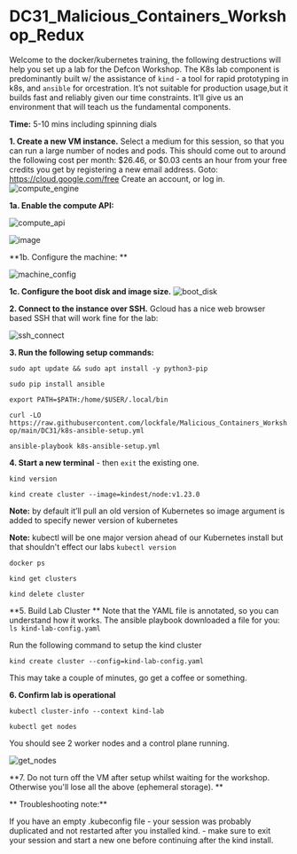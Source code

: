 # DC31_Malicious_Containers_Workshop_Redux


Welcome to the docker/kubernetes training, the following destructions will help you set up a lab for the Defcon Workshop. The K8s lab component is predominantly built w/ the assistance of `kind` - a tool for rapid prototyping in k8s, and `ansible` for orcestration. It’s not suitable for production usage,but it builds fast and reliably given our time constraints. It’ll give us an environment that will teach us the fundamental components. 


**Time:** 5-10 mins including spinning dials


**1. Create a new VM instance.** Select a medium for this session, so that you can run a large number of nodes and pods. 
This should come out to around the following cost per month: $26.46, or $0.03 cents an hour from your free credits you get by registering a new email address. 
        Goto: https://cloud.google.com/free 
        Create an account, or log in. 
![compute_engine](https://user-images.githubusercontent.com/32903188/182159860-24dde591-f87f-4e70-8df1-be6e27455108.png)

**1a. Enable the compute API:** 

![compute_api](https://user-images.githubusercontent.com/32903188/182159962-e40dd9f9-d7d1-4410-957a-e03ca309e653.png)

![image](https://user-images.githubusercontent.com/32903188/182160064-ae2c5d3e-baaf-48a5-85ba-8f01c88b511f.png)

**1b. Configure the machine: ** 

![machine_config](https://user-images.githubusercontent.com/32903188/182160209-e7609477-f3e6-4c77-b2de-ad1a17b886c4.png)

**1c. Configure the boot disk and image size.** 
![boot_disk](https://user-images.githubusercontent.com/32903188/182160383-ebeb8930-ab12-4a36-8595-ba71622ce26c.png)


**2. Connect to the instance over SSH.** Gcloud has a nice web browser based SSH that will work fine for the lab: 

![ssh_connect](https://user-images.githubusercontent.com/32903188/182160599-ac61a507-3f02-4a3f-865f-39416aed9e31.png)

**3. Run the following setup commands:** 

`sudo apt update && sudo apt install -y python3-pip`

`sudo pip install ansible`

`export PATH=$PATH:/home/$USER/.local/bin`

`curl -LO https://raw.githubusercontent.com/lockfale/Malicious_Containers_Workshop/main/DC31/k8s-ansible-setup.yml`

`ansible-playbook k8s-ansible-setup.yml`
  
**4. Start a new terminal** - then `exit` the existing one. 
  
  `kind version` 
  
  `kind create cluster --image=kindest/node:v1.23.0` 
  
  
**Note:** by default it’ll pull an old version of Kubernetes so image argument is added to specify newer version of 
kubernetes

**Note:** kubectl will be one major version ahead of our Kubernetes install but that shouldn't effect our labs
`kubectl version`

`docker ps`

`kind get clusters` 


`kind delete cluster` 


**5. Build Lab Cluster ** 
Note that the YAML file is annotated, so you can understand how it works. 
 The ansible playbook downloaded a file for you: 
 `ls kind-lab-config.yaml` 

 Run the following command to setup the kind cluster
 
 `kind create cluster --config=kind-lab-config.yaml` 
 
 This may take a couple of minutes, go get a coffee or something. 
 
 **6. Confirm lab is operational**
 
 `kubectl cluster-info --context kind-lab`

`kubectl get nodes`

You should see 2 worker nodes and a control plane running.
 
![get_nodes](https://user-images.githubusercontent.com/32903188/182169551-f2564d91-33e9-4cc6-b4f2-ba9f9cd62834.png)


**7. Do not turn off the VM after setup whilst waiting for the workshop. Otherwise you'll lose all the above (ephemeral storage). ** 

  
   

** Troubleshooting note:**

If you have an empty .kubeconfig file - your session was probably duplicated and not restarted after you installed kind. - make sure to exit your session and start a new one before continuing after the kind install.





